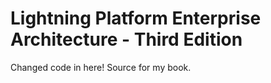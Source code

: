 Lightning Platform Enterprise Architecture - Third Edition
============================================================
Changed code in here!
Source for my book.